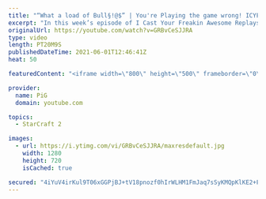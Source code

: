 ```yaml
---
title: "“What a load of Bull§!@$” | You're Playing the game wrong! ICYFAR G1 & G2"
excerpt: "In this week’s episode of I Cast Your Freakin Awesome Replays (ICYFAR) players sent in their replays where they played the “wrong” build for the matchup.   CURRENT ICYFAR CHALLANGE: \"Offshore Accounts\" - Hide your true earnings from the greedy tax office, use hidden bases as much as possible ! Send submissions"
originalUrl: https://youtube.com/watch?v=GRBvCeSJJRA
type: video
length: PT20M9S
publishedDateTime: 2021-06-01T12:46:41Z
heat: 50

featuredContent: "<iframe width=\"800\" height=\"500\" frameborder=\"0\" src=\"https://www.youtube.com/embed/GRBvCeSJJRA\" allow=\"accelerometer; autoplay; encrypted-media; gyroscope; picture-in-picture\" allowfullscreen></iframe>"

provider:
  name: PiG
  domain: youtube.com

topics:
  - StarCraft 2

images:
  - url: https://i.ytimg.com/vi/GRBvCeSJJRA/maxresdefault.jpg
    width: 1280
    height: 720
    isCached: true

secured: "4iYuV4irKul9T06xGGPjBJ+tV18pnozf0hIrWLHM1FmJaq7sSyKMQpKlKE2+FSyH+8gvVyCmPHiXivBVrPZrwVLiycMnBKrkVyLEBOK9pi0K6J5oMkm+ttB+mcpd+eRrbB+89Zd0Ufx0ioh2q0n4CgJRDTO6XKk2sJAF4PXYq4dRtrLAv3lGJJMTWNxXyxhuXkcibRUwmFLtdICJpte8syhQJe5I7Bo6zxDBf6PMyeL5ar66eFTX4LlcsML3gbpDdFDRYdUiqpHsb7nwcUMeDTkM3xI4Zi78rV6KisaOp2T7f8y6UOL2KfO+CQFWOwCNVw5yc/PC+8aa7Ferlc/X2SDsQK+R0DESmcIOZ6TQ5ZzpT1MumJcQgaTRpX97lJgehHMHipodJ0OBK6VutrQQxKZIh++8LN1Xbc6EHYVwaVs=;8mCNHTKxGU3rzKGt5Vpu2Q=="
---
```


